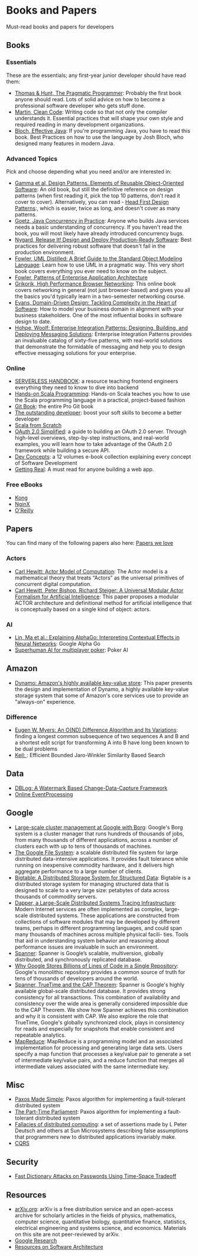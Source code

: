 # Books and Papers
Must-read books and papers for developers

## Books

### Essentials
These are the essentials; any first-year junior developer should have read them:

- [Thomas & Hunt, The Pragmatic Programmer](https://www.amazon.de/Pragmatic-Programmer-journey-mastery-Anniversary/dp/0135957052/):
Probably the first book anyone should read. Lots of solid advice on how to become a professional software developer who gets stuff done.
- [Martin, Clean Code](https://www.amazon.de/Robert-Martin/dp/):
Writing code so that not only the compiler understands it. Essential practices that will shape your own style and required reading in many development organizations.
- [Bloch, Effective Java](https://www.amazon.de/Effective-Java-Joshua-Bloch/dp/0134685997/):
If you're programming Java, you have to read this book. Best Practices on how to use the language by Josh Bloch, who designed many features in modern Java.

### Advanced Topics
Pick and choose depending what you need and/or are interested in:

- [Gamma et al, Design Patterns. Elements of Reusable Object-Oriented Software](https://www.amazon.de/Erich-Gamma/dp/0201633612/):
An old book, but still the definitive reference on design patterns (when first reading it, pick the top 10 patterns, don't read it cover to cover). Alternatively, you can read - [Head First Design Patterns]():, which is easier, twice as long, and doesn't cover as many patterns.
- [Goetz, Java Concurrency in Practice](https://www.amazon.de/Java-Concurrency-Practice-Brian-Goetz/dp/0321349601/):
Anyone who builds Java services needs a basic understanding of concurrency. If you haven't read the book, you will most likely have already introduced concurrency bugs.
- [Nygard, Release It! Design and Deploy Production-Ready Software](https://www.amazon.de/Release-Design-Deploy-Production-Ready-Software/dp/1680502395/):
Best practices for delivering robust software that doesn't fail in the production environment.
- [Fowler, UML Distilled: A Brief Guide to the Standard Object Modeling Language](https://www.amazon.de/UML-Distilled-Standard-Addison-wesley-Technology/dp/0321193687/):
Learn how to use UML in a pragmatic way. This very short book covers everything you ever need to know on the subject.
- [Fowler, Patterns of Enterprise Application Architecture](https://www.amazon.de/Martin-Fowler/dp/0321127420/)
- [Grikorik, High Performance Browser Networking](https://hpbn.co/):
This online book covers networking in general (not just browser-based) and gives you all the basics you'd typically learn in a two-semester networking course.
- [Evans, Domain-Driven Design: Tackling Complexity in the Heart of Software](https://www.amazon.de/Domain-Driven-Design-Tackling-Complexity-Software/dp/0321125215/):
How to model your business domain in alignment with your business stakeholders. One of the most influential books in software design to date.
- [Hohpe, Woolf: Enterprise Integration Patterns: Designing, Building, and Deploying Messaging Solutions](https://www.amazon.de/Enterprise-Integration-Patterns-Designing-Deploying/dp/0321200683): Enterprise Integration Patterns provides an invaluable catalog of sixty-five patterns, with real-world solutions that demonstrate the formidable of messaging and help you to design effective messaging solutions for your enterprise.

### Online

- [SERVERLESS HANDBOOK](https://serverlesshandbook.dev/): a resource teaching frontend engineers everything they need to know to dive into backend
- [Hands-on Scala Programming](https://www.handsonscala.com/): Hands-on Scala teaches you how to use the Scala programming language in a practical, project-based fashion
- [Git Book](https://git-scm.com/book/en/v2): the entire Pro Git book
- [The outstanding developer](https://theoutstanding.dev/): boost your soft skills to become a better developer
- [Scala from Scratch](https://leanpub.com/scala-from-scratch-exploration)
- [OAuth 2.0 Simplified](https://www.oauth.com/): a guide to building an OAuth 2.0 server. Through high-level overviews, step-by-step instructions, and real-world examples, you will learn how to take advantage of the OAuth 2.0 framework while building a secure API.
- [Dev Concepts](https://dev-concepts.dev/): a 12 volumes e-book collection explaining every concept of Software Development
- [Getting Real](https://basecamp.com/books/getting-real): A must read for anyone building a web app. 

### Free eBooks

- [Kong](https://konghq.com/resources/)
- [NginX](https://www.nginx.com/resources/library/)
- [O'Reilly](https://www.oreilly.com/free/)


## Papers

You can find many of the following papers also here: [Papers we love](https://github.com/papers-we-love/papers-we-love)

### Actors

- [Carl Hewitt: Actor Model of Computation](https://arxiv.org/vc/arxiv/papers/1008/1008.1459v8.pdf): The Actor model is a mathematical theory that treats “Actors” as the universal primitives of concurrent digital computation.
- [Carl Hewitt, Peter Bishop, Richard Steiger: A Universal Modular Actor Formalism for Artificial Intelligence](http://citeseerx.ist.psu.edu/viewdoc/summary?doi=10.1.1.77.7898): This paper proposes a modular ACTOR architecture and definitional method for artificial intelligence that is conceptually based on a single kind of object: actors. 

### AI

- [Lin, Ma et al.: Explaining AlphaGo: Interpreting Contextual Effects in Neural Networks](https://arxiv.org/abs/1901.02184): Google Alpha Go
- [Superhuman AI for multiplayer poker](https://www.cs.cmu.edu/~noamb/papers/19-Science-Superhuman.pdf): Poker AI

## Amazon

- [Dynamo: Amazon's highly available key-value store](https://www.researchgate.net/publication/220910159_Dynamo_Amazon's_highly_available_key-value_store): This paper presents the design and implementation of Dynamo, a highly available key-value storage system that some of Amazon's core services use to provide an "always-on" experience.

### Difference 

- [Eugen W. Myers: An O(ND) Difference Algorithm and Its Variations](http://citeseerx.ist.psu.edu/viewdoc/summary?doi=10.1.1.4.6927): finding a longest common subsequence of two sequences A and B and a shortest edit script for transforming A into B have long been known to be dual problems
- [Keil: ](https://fusion.cs.uni-jena.de/fusion/wp-content/uploads/2018/12/btw2019-jmkeil-camera-ready.pdf): Efficient Bounded Jaro-Winkler Similarity Based Search

## Data

- [DBLog: A Watermark Based Change-Data-Capture Framework](https://arxiv.org/abs/2010.12597#:~:text=DBLog%20utilizes%20a%20watermark%20based,without%20stalling%20while%20processing%20selects.)
- [Online EventProcessing](https://martin.kleppmann.com/papers/olep-cacm.pdf)

## Google

- [Large-scale cluster management at Google with Borg](https://research.google/pubs/pub43438/): Google's Borg system is a cluster manager that runs hundreds of thousands of jobs, from many thousands of different applications, across a number of clusters each with up to tens of thousands of machines.
- [The Google File System](https://research.google/pubs/pub51/): a scalable distributed file system for large distributed data-intensive applications. It provides fault tolerance while running on inexpensive commodity hardware, and it delivers high aggregate performance to a large number of clients.
- [Bigtable: A Distributed Storage System for Structured Data](https://research.google/pubs/pub27898/): Bigtable is a distributed storage system for managing structured data that is designed to scale to a very large size: petabytes of data across thousands of commodity servers.
- [Dapper, a Large-Scale Distributed Systems Tracing Infrastructure](https://research.google/pubs/pub36356/): Modern Internet services are often implemented as complex, large-scale distributed systems. These applications are constructed from collections of software modules that may be developed by different teams, perhaps in different programming languages, and could span many thousands of machines across multiple physical facili- ties. Tools that aid in understanding system behavior and reasoning about performance issues are invaluable in such an environment.
- [Spanner](https://research.google/pubs/pub44915/): Spanner is Google’s scalable, multiversion, globally distributed, and synchronously replicated database. 
- [Why Google Stores Billions of Lines of Code in a Single Repository](https://research.google/pubs/pub45424/): Google's monolithic repository provides a common source of truth for tens of thousands of developers around the world.
- [Spanner, TrueTime and the CAP Theorem](https://research.google/pubs/pub45855/): Spanner is Google's highly available global-scale distributed database. It provides strong consistency for all transactions. This combination of availability and consistency over the wide area is generally considered impossible due to the CAP Theorem. We show how Spanner achieves this combination and why it is consistent with CAP. We also explore the role that TrueTime, Google's globally synchronized clock, plays in consistency for reads and especially for snapshots that enable consistent and repeatable analytics.
- [MapReduce](https://research.google/pubs/pub62/): MapReduce is a programming model and an associated implementation for processing and generating large data sets. Users specify a map function that processes a key/value pair to generate a set of intermediate key/value pairs, and a reduce function that merges all intermediate values associated with the same intermediate key. 

## Misc

- [Paxos Made Simple](https://lamport.azurewebsites.net/pubs/paxos-simple.pdf): Paxos algorithm for implementing a fault-tolerant distributed system
- [The Part-Time Parliament](https://lamport.azurewebsites.net/pubs/lamport-paxos.pdf): Paxos algorithm for implementing a fault-tolerant distributed system
- [Fallacies of distributed computing](https://web.archive.org/web/20171107014323/http://blog.fogcreek.com/eight-fallacies-of-distributed-computing-tech-talk/): a set of assertions made by L Peter Deutsch and others at Sun Microsystems describing false assumptions that programmers new to distributed applications invariably make.
- [CQRS](https://cqrs.files.wordpress.com/2010/11/cqrs_documents.pdf)
 
## Security

- [Fast Dictionary Attacks on Passwords Using Time-Space Tradeoff](https://www.cs.utexas.edu/~shmat/shmat_ccs05pwd.pdf)

## Resources

- [arXiv.org](https://arxiv.org/): arXiv is a free distribution service and an open-access archive for scholarly articles in the fields of physics, mathematics, computer science, quantitative biology, quantitative finance, statistics, electrical engineering and systems science, and economics. Materials on this site are not peer-reviewed by arXiv.
- [Google Research](https://research.google/pubs/)
- [Resources on Software Architecture](https://github.com/domrost/software-architecture-resources)
